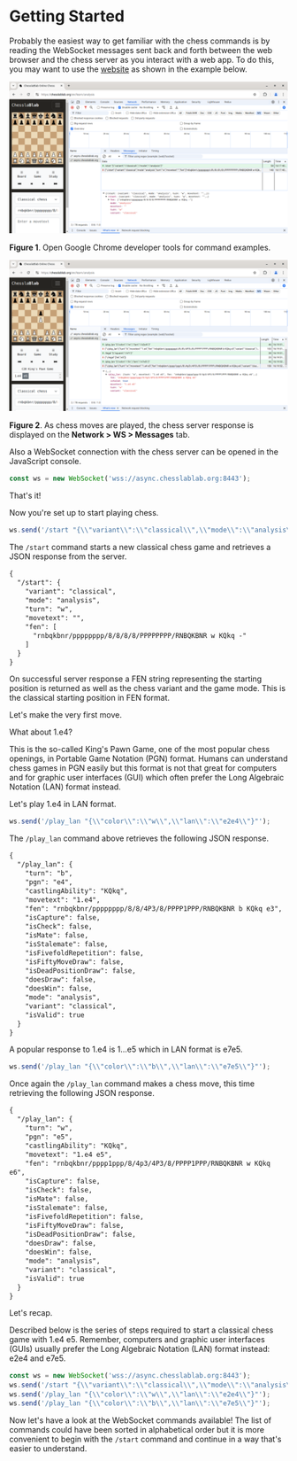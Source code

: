 # Getting Started

Probably the easiest way to get familiar with the chess commands is by reading the WebSocket messages sent back and forth between the web browser and the chess server as you interact with a web app. To do this, you may want to use the [website](https://github.com/chesslablab/website) as shown in the example below.

![Figure 1](https://raw.githubusercontent.com/chesslablab/chess-server/main/docs/getting-started_01.png)

**Figure 1**. Open Google Chrome developer tools for command examples.

![Figure 2](https://raw.githubusercontent.com/chesslablab/chess-server/main/docs/getting-started_02.png)

**Figure 2**. As chess moves are played, the chess server response is displayed on the **Network > WS > Messages** tab.

Also a WebSocket connection with the chess server can be opened in the JavaScript console.

```js
const ws = new WebSocket('wss://async.chesslablab.org:8443');
```

That's it!

Now you're set up to start playing chess.

```js
ws.send('/start "{\\"variant\\":\\"classical\\",\\"mode\\":\\"analysis\\"}"');
```

The `/start` command starts a new classical chess game and retrieves a JSON response from the server.

```text
{
  "/start": {
    "variant": "classical",
    "mode": "analysis",
    "turn": "w",
    "movetext": "",
    "fen": [
      "rnbqkbnr/pppppppp/8/8/8/8/PPPPPPPP/RNBQKBNR w KQkq -"
    ]
  }
}
```

On successful server response a FEN string representing the starting position is returned as well as the chess variant and the game mode. This is the classical starting position in FEN format.

Let's make the very first move.

What about 1.e4?

This is the so-called King's Pawn Game, one of the most popular chess openings, in Portable Game Notation (PGN) format. Humans can understand chess games in PGN easily but this format is not that great for computers and for graphic user interfaces (GUI) which often prefer the Long Algebraic Notation (LAN) format instead.

Let's play 1.e4 in LAN format.

```js
ws.send('/play_lan "{\\"color\\":\\"w\\",\\"lan\\":\\"e2e4\\"}"');
```

The `/play_lan` command above retrieves the following JSON response.

```text
{
  "/play_lan": {
    "turn": "b",
    "pgn": "e4",
    "castlingAbility": "KQkq",
    "movetext": "1.e4",
    "fen": "rnbqkbnr/pppppppp/8/8/4P3/8/PPPP1PPP/RNBQKBNR b KQkq e3",
    "isCapture": false,
    "isCheck": false,
    "isMate": false,
    "isStalemate": false,
    "isFivefoldRepetition": false,
    "isFiftyMoveDraw": false,
    "isDeadPositionDraw": false,
    "doesDraw": false,
    "doesWin": false,
    "mode": "analysis",
    "variant": "classical",
    "isValid": true
  }
}
```

A popular response to 1.e4 is 1...e5 which in LAN format is e7e5.

```js
ws.send('/play_lan "{\\"color\\":\\"b\\",\\"lan\\":\\"e7e5\\"}"');
```

Once again the `/play_lan` command makes a chess move, this time retrieving the following JSON response.

```text
{
  "/play_lan": {
    "turn": "w",
    "pgn": "e5",
    "castlingAbility": "KQkq",
    "movetext": "1.e4 e5",
    "fen": "rnbqkbnr/pppp1ppp/8/4p3/4P3/8/PPPP1PPP/RNBQKBNR w KQkq e6",
    "isCapture": false,
    "isCheck": false,
    "isMate": false,
    "isStalemate": false,
    "isFivefoldRepetition": false,
    "isFiftyMoveDraw": false,
    "isDeadPositionDraw": false,
    "doesDraw": false,
    "doesWin": false,
    "mode": "analysis",
    "variant": "classical",
    "isValid": true
  }
}
```

Let's recap.

Described below is the series of steps required to start a classical chess game with 1.e4 e5. Remember, computers and graphic user interfaces (GUIs) usually prefer the Long Algebraic Notation (LAN) format instead: e2e4 and e7e5.

```js
const ws = new WebSocket('wss://async.chesslablab.org:8443');
ws.send('/start "{\\"variant\\":\\"classical\\",\\"mode\\":\\"analysis\\"}"');
ws.send('/play_lan "{\\"color\\":\\"w\\",\\"lan\\":\\"e2e4\\"}"');
ws.send('/play_lan "{\\"color\\":\\"b\\",\\"lan\\":\\"e7e5\\"}"');
```

Now let's have a look at the WebSocket commands available! The list of commands could have been sorted in alphabetical order but it is more convenient to begin with the `/start` command and continue in a way that's easier to understand.
